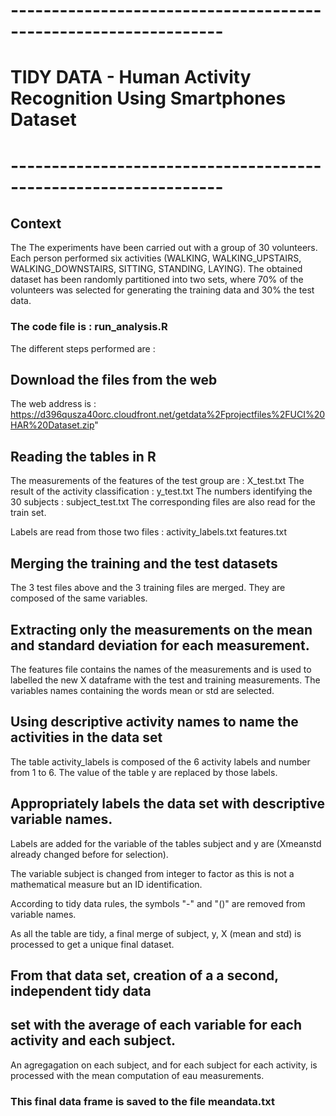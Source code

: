 # ----------------------------------------------------------------
# TIDY DATA - Human Activity Recognition Using Smartphones Dataset 
# ----------------------------------------------------------------

## Context 
The The experiments have been carried out with a group of 30 volunteers. Each person performed six activities (WALKING, WALKING_UPSTAIRS, WALKING_DOWNSTAIRS, SITTING, STANDING, LAYING). The obtained dataset has been randomly partitioned into two sets, where 70% of the volunteers was selected for generating the training data and 30% the test data. 

### The code file is : run_analysis.R 
The different steps performed are : 

## Download the files from the web
The web address is :
https://d396qusza40orc.cloudfront.net/getdata%2Fprojectfiles%2FUCI%20HAR%20Dataset.zip"


## Reading the tables in R 
The measurements of the features of the test group are : X_test.txt
The result of the activity classification : y_test.txt
The numbers identifying the 30 subjects : subject_test.txt
The corresponding files are also read for the train set.

Labels are read from those two files : 
activity_labels.txt
features.txt

## Merging the training and the test datasets 
The 3 test files above and the 3 training files are merged. They are composed of the same variables.

## Extracting only the measurements on the mean and standard deviation for each measurement.
The features file contains the names of the measurements and is used to labelled the new X dataframe with the test and training measurements.
The variables names containing the words mean or std are selected.
        
## Using descriptive activity names to name the activities in the data set       
The table activity_labels is composed of the 6 activity labels and number from 1 to 6.
The value of the table y are replaced by those labels.
   
## Appropriately labels the data set with descriptive variable names.
Labels are added for the variable of the tables subject and y are (Xmeanstd already changed before for selection).

The variable subject is changed from integer to factor as this is not a mathematical measure but an ID identification.    
        
According to tidy data rules, the symbols "-" and "()" are removed from variable names.
     
As all the table are tidy, a final merge of subject, y, X (mean and std) is processed to get a unique final dataset.   
        
        
## From that data set, creation of a a second, independent tidy data 
## set with the average of each variable for each activity and each subject.

An agregagation on each subject, and for each subject for each activity, is processed with  the mean computation of eau measurements.       

### This final data frame is saved to the file meandata.txt



